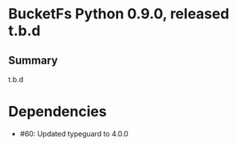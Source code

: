# BucketFs Python 0.9.0, released t.b.d

## Summary

t.b.d

# Dependencies
- #60: Updated typeguard to 4.0.0
